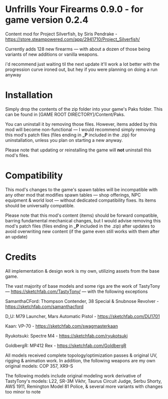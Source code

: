 # Unfrills Your Firearms 0.9.0 - for game version 0.2.4
Content mod for Project Silverfish, by Siris Pendrake - https://store.steampowered.com/app/2941710/Project_Silverfish/

Currently adds 128 new firearms — with about a dozen of those being variants of new additions or vanilla weapons.

i'd recommend just waiting til the next update it'll work a lot better with the progression curve ironed out, but hey if you were planning on doing a run anyway

# Installation
Simply drop the contents of the zip folder into your game's Paks folder.  This can be found in [GAME ROOT DIRECTORY]/Content/Paks.

You can uninstall it by removing those files.  However, items added by this mod will become non-functional — I would recommend simply removing this mod's patch files (files ending in **_P** included in the .zip) for uninstallation, unless you plan on starting a new anyway.

Please note that updating or reinstalling the game will **not** uninstall this mod's files.

# Compatibility
This mod's changes to the game's spawn tables will be incompatible with any other mod that modifies spawn tables — shop offerings, NPC equipment & world loot — without dedicated compatibility fixes.  Its items should be universally compatible.

Please note that this mod's content (items) should be forward compatible, barring fundamental mechanical changes, but I would advise removing this mod's patch files (files ending in **_P** included in the .zip) after updates to avoid overwriting new content (if the game even still works with them after an update)

# Credits
All implementation & design work is my own, utilizing assets from the base game.

The vast majority of base models and some rigs are the work of TastyTony — https://sketchfab.com/TastyTony/ — with the following exceptions

SamanthaCFord: Thompson Contender, 38 Special & Snubnose Revolver - https://sketchfab.com/samanthacford

D_U: M79 Launcher, Mars Automatic Pistol - https://sketchfab.com/DU1701

Kaan: VP-70 - https://sketchfab.com/swagmasterkaan

Ryukotsuki: Spectre M4 - https://sketchfab.com/ryukotsuki

GoldbergR: MP412 Rex - https://sketchfab.com/GoldbergR

All models received complete topology/optimization passes & original UV, rigging & animation work.  In addition, the following weapons are my own original models:
COP 357, XR9-S

The following models include original modeling work derivative of TastyTony's models: L22, SR-3M Vikhr, Taurus Circuit Judge, Serbu Shorty, AWS 1911, Remington Model 81 Police, & several more variants with changes too minor to note

